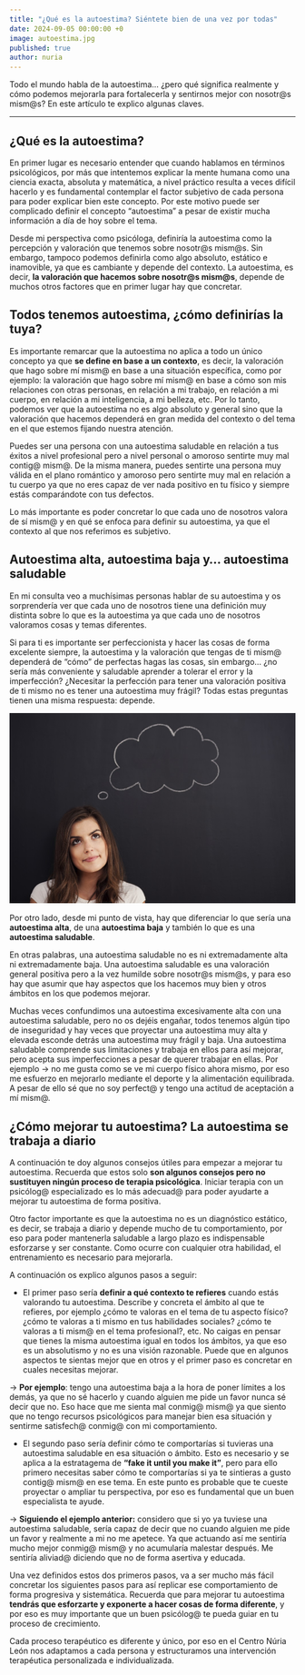 ```yaml
---
title: "¿Qué es la autoestima? Siéntete bien de una vez por todas"
date: 2024-09-05 00:00:00 +0
image: autoestima.jpg
published: true
author: nuria
---
```


Todo el mundo habla de la autoestima… ¿pero qué significa realmente y cómo podemos mejorarla para fortalecerla y sentirnos mejor con nosotr@s mism@s? En este artículo te explico algunas claves.

---

## ¿Qué es la autoestima?

En primer lugar es necesario entender que cuando hablamos en términos psicológicos, por más que intentemos explicar la mente humana como una ciencia exacta, absoluta y matemática, a nivel práctico resulta a veces difícil hacerlo y es fundamental contemplar el factor subjetivo de cada persona para poder explicar bien este concepto. Por este motivo puede ser complicado definir el concepto “autoestima” a pesar de existir mucha información a día de hoy sobre el tema.

Desde mi perspectiva como psicóloga, definiría la autoestima como la percepción y valoración que tenemos sobre nosotr@s mism@s. Sin embargo, tampoco podemos definirla como algo absoluto, estático e inamovible, ya que es cambiante y depende del contexto. La autoestima, es decir, **la valoración que hacemos sobre nosotr@s mism@s**, depende de muchos otros factores que en primer lugar hay que concretar.

## Todos tenemos autoestima, ¿cómo definirías la tuya?

Es importante remarcar que la autoestima no aplica a todo un único concepto ya que **se define en base a un contexto**, es decir, la valoración que hago sobre mí mism@ en base a una situación específica, como por ejemplo: la valoración que hago sobre mí mism@ en base a cómo son mis relaciones con otras personas, en relación a mi trabajo, en relación a mi cuerpo, en relación a mi inteligencia, a mi belleza, etc. Por lo tanto, podemos ver que la autoestima no es algo absoluto y general sino que la valoración que hacemos dependerá en gran medida del contexto o del tema en el que estemos fijando nuestra atención.

Puedes ser una persona con una autoestima saludable en relación a tus éxitos a nivel profesional pero a nivel personal o amoroso sentirte muy mal contig@ mism@. De la misma manera, puedes sentirte una persona muy válida en el plano romántico y amoroso pero sentirte muy mal en relación a tu cuerpo ya que no eres capaz de ver nada positivo en tu físico y siempre estás comparándote con tus defectos.

Lo más importante es poder concretar lo que cada uno de nosotros valora de sí mism@ y en qué se enfoca para definir su autoestima, ya que el contexto al que nos referimos es subjetivo.

## Autoestima alta, autoestima baja y… autoestima saludable

En mi consulta veo a muchísimas personas hablar de su autoestima y os sorprendería ver que cada uno de nosotros tiene una definición muy distinta sobre lo que es la autoestima ya que cada uno de nosotros valoramos cosas y temas diferentes.

Si para ti es importante ser perfeccionista y hacer las cosas de forma excelente siempre, la autoestima y la valoración que tengas de ti mism@ dependerá de “cómo” de perfectas hagas las cosas, sin embargo… ¿no sería más conveniente y saludable aprender a tolerar el error y la imperfección? ¿Necesitar la perfección para tener una valoración positiva de ti mismo no es tener una autoestima muy frágil? Todas estas preguntas tienen una misma respuesta: depende.

![Diálogointerno](autoestima1.jpg)

Por otro lado, desde mi punto de vista, hay que diferenciar lo que sería una **autoestima alta**, de una **autoestima baja** y también lo que es una **autoestima saludable**.

En otras palabras, una autoestima saludable no es ni extremadamente alta ni extremadamente baja. Una autoestima saludable es una valoración general positiva pero a la vez humilde sobre nosotr@s mism@s, y para eso hay que asumir que hay aspectos que los hacemos muy bien y otros ámbitos en los que podemos mejorar.

Muchas veces confundimos una autoestima excesivamente alta con una autoestima saludable, pero no os dejéis engañar, todos tenemos algún tipo de inseguridad y hay veces que proyectar una autoestima muy alta y elevada esconde detrás una autoestima muy frágil y baja. Una autoestima saludable comprende sus limitaciones y trabaja en ellos para así mejorar, pero acepta sus imperfecciones a pesar de querer trabajar en ellas. Por ejemplo → no me gusta como se ve mi cuerpo físico ahora mismo, por eso me esfuerzo en mejorarlo mediante el deporte y la alimentación equilibrada. A pesar de ello sé que no soy perfect@ y tengo una actitud de aceptación a mí mism@.

## ¿Cómo mejorar tu autoestima? La autoestima se trabaja a diario

A continuación te doy algunos consejos útiles para empezar a mejorar tu autoestima. Recuerda que estos solo **son algunos consejos pero no sustituyen ningún proceso de terapia psicológica**. Iniciar terapia con un psicólog@ especializado es lo más adecuad@ para poder ayudarte a mejorar tu autoestima de forma positiva.

Otro factor importante es que la autoestima no es un diagnóstico estático, es decir, se trabaja a diario y depende mucho de tu comportamiento, por eso para poder mantenerla saludable a largo plazo es indispensable esforzarse y ser constante. Como ocurre con cualquier otra habilidad, el entrenamiento es necesario para mejorarla.

A continuación os explico algunos pasos a seguir:

- El primer paso sería **definir a qué contexto te refieres** cuando estás valorando tu autoestima. Describe y concreta el ámbito al que te refieres, por ejemplo ¿cómo te valoras en el tema de tu aspecto físico? ¿cómo te valoras a ti mismo en tus habilidades sociales? ¿cómo te valoras a ti mism@ en el tema profesional?, etc. No caigas en pensar que tienes la misma autoestima igual en todos los ámbitos, ya que eso es un absolutismo y no es una visión razonable. Puede que en algunos aspectos te sientas mejor que en otros y el primer paso es concretar en cuales necesitas mejorar.

→ **Por ejemplo**: tengo una autoestima baja a la hora de poner límites a los demás, ya que no sé hacerlo y cuando alguien me pide un favor nunca sé decir que no. Eso hace que me sienta mal conmig@ mism@ ya que siento que no tengo recursos psicológicos para manejar bien esa situación y sentirme satisfech@ conmig@ con mi comportamiento.

- El segundo paso sería definir cómo te comportarías si tuvieras una autoestima saludable en esa situación o ámbito. Esto es necesario y se aplica a la estratagema de **“fake it until you make it”**, pero para ello primero necesitas saber cómo te comportarías si ya te sintieras a gusto contig@ mism@ en ese tema. En este punto es probable que te cueste proyectar o ampliar tu perspectiva, por eso es fundamental que un buen especialista te ayude.

→ **Siguiendo el ejemplo anterior:** considero que si yo ya tuviese una autoestima saludable, sería capaz de decir que no cuando alguien me pide un favor y realmente a mi no me apetece. Ya que actuando así me sentiría mucho mejor conmig@ mism@ y no acumularía malestar después. Me sentiría aliviad@ diciendo que no de forma asertiva y educada.

Una vez definidos estos dos primeros pasos, va a ser mucho más fácil concretar los siguientes pasos para así replicar ese comportamiento de forma progresiva y sistemática. Recuerda que para mejorar tu autoestima **tendrás que esforzarte y exponerte a hacer cosas de forma diferente**, y por eso es muy importante que un buen psicólog@ te pueda guiar en tu proceso de crecimiento.

Cada proceso terapéutico es diferente y único, por eso en el Centro Núria León nos adaptamos a cada persona y estructuramos una intervención terapéutica personalizada e individualizada.
